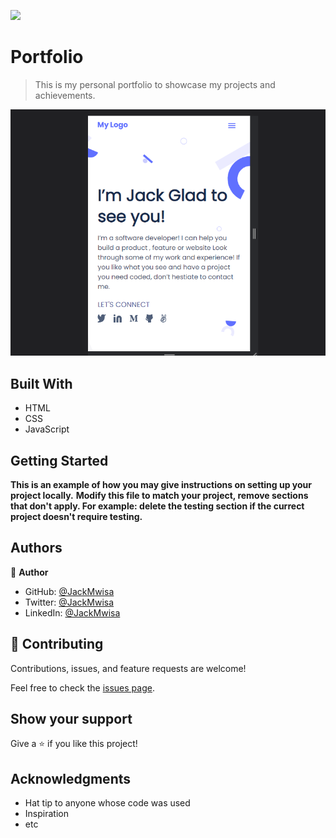 ![](https://img.shields.io/badge/Microverse-blueviolet)

# Portfolio

> This is my personal portfolio to showcase my projects and achievements.

![Screenshot](./Screenshot-1.png)


## Built With

- HTML
- CSS
- JavaScript

## Getting Started

**This is an example of how you may give instructions on setting up your project locally.**
**Modify this file to match your project, remove sections that don't apply. For example: delete the testing section if the currect project doesn't require testing.**


## Authors

👤 **Author**


- GitHub: [@JackMwisa](https://github.com/githubhandle)
- Twitter: [@JackMwisa](https://twitter.com/twitterhandle)
- LinkedIn: [@JackMwisa](https://linkedin.com/in/linkedinhandle)

## 🤝 Contributing

Contributions, issues, and feature requests are welcome!

Feel free to check the [issues page](../../issues/).

## Show your support

Give a ⭐️ if you like this project!

## Acknowledgments

- Hat tip to anyone whose code was used
- Inspiration
- etc

